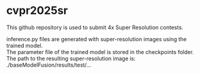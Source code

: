 # cvpr2025sr
This github repository is used to submit 4x Super Resolution contests.

inference.py files are generated with super-resolution images using the trained model.<br>
The parameter file of the trained model is stored in the checkpoints folder.<br>
The path to the resulting super-resolution image is: ./baseModelFusion/results/test/...<br>
